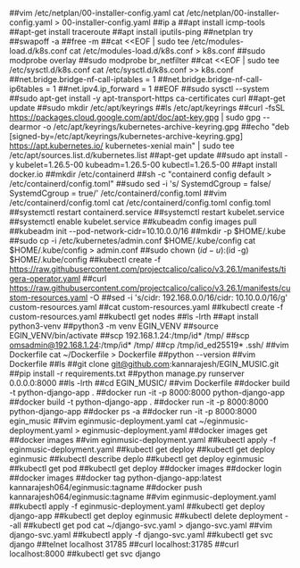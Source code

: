 ##vim /etc/netplan/00-installer-config.yaml
cat /etc/netplan/00-installer-config.yaml > 00-installer-config.yaml
##ip a
##apt install icmp-tools
##apt-get install traceroute
##apt install iputils-ping
##netplan try
##swapoff -a
##free -m
##cat <<EOF | sudo tee /etc/modules-load.d/k8s.conf
cat /etc/modules-load.d/k8s.conf > k8s.conf
##sudo modprobe overlay
##sudo modprobe br_netfilter
##cat <<EOF | sudo tee /etc/sysctl.d/k8s.conf
cat /etc/sysctl.d/k8s.conf >> k8s.conf
##net.bridge.bridge-nf-call-iptables  = 1
##net.bridge.bridge-nf-call-ip6tables = 1
##net.ipv4.ip_forward                 = 1
##EOF
##sudo sysctl --system
##sudo apt-get install -y apt-transport-https ca-certificates curl
##apt-get update
##sudo mkdir /etc/apt/keyrings
##ls /etc/apt/keyrings
##curl -fsSL https://packages.cloud.google.com/apt/doc/apt-key.gpg | sudo gpg --dearmor -o /etc/apt/keyrings/kubernetes-archive-keyring.gpg
##echo "deb [signed-by=/etc/apt/keyrings/kubernetes-archive-keyring.gpg] https://apt.kubernetes.io/ kubernetes-xenial main" | sudo tee /etc/apt/sources.list.d/kubernetes.list
##apt-get update
##sudo apt install -y kubelet=1.26.5-00 kubeadm=1.26.5-00 kubectl=1.26.5-00
##apt install docker.io
##mkdir /etc/containerd
##sh -c "containerd config default > /etc/containerd/config.toml"
##sudo sed -i 's/ SystemdCgroup = false/ SystemdCgroup = true/' /etc/containerd/config.toml
##vim /etc/containerd/config.toml
cat /etc/containerd/config.toml config.toml
##systemctl restart containerd.service
##systemctl restart kubelet.service
##systemctl enable kubelet.service
##kubeadm config images pull
##kubeadm init --pod-network-cidr=10.10.0.0/16
##mkdir -p $HOME/.kube
##sudo cp -i /etc/kubernetes/admin.conf $HOME/.kube/config
cat $HOME/.kube/config > admin.conf
##sudo chown $(id -u):$(id -g) $HOME/.kube/config
##kubectl create -f https://raw.githubusercontent.com/projectcalico/calico/v3.26.1/manifests/tigera-operator.yaml
##curl https://raw.githubusercontent.com/projectcalico/calico/v3.26.1/manifests/custom-resources.yaml -O
##sed -i 's/cidr: 192\.168\.0\.0\/16/cidr: 10.10.0.0\/16/g' custom-resources.yaml
##cat custom-resources.yaml
##kubectl create -f custom-resources.yaml
##kubectl get nodes
##ls -lrth
##apt install python3-venv
##python3 -m venv EGIN_VENV
##source EGIN_VENV/bin/activate
##scp 192.168.1.24:/tmp/id* /tmp/
##scp omsadmin@192.168.1.24:/tmp/id* /tmp/
##cp /tmp/id_ed25519* .ssh/
##vim Dockerfile
cat ~/Dockerfile > Dockerfile
##python --version
##vim Dockerfile
##ls
##git clone git@github.com:kannarajesh/EGIN_MUSIC.git
##pip install -r requirements.txt
##python manage.py runserver 0.0.0.0:8000
##ls -lrth
##cd EGIN_MUSIC/
##vim Dockerfile
##docker build -t python-django-app .
##docker run -it -p 8000:8000 python-django-app
##docker build -t python-django-app .
##docker run -it -p 8000:8000 python-django-app
##docker ps -a
##docker run -it -p 8000:8000 egin_music
##vim eginmusic-deployment.yaml
cat ~/eginmusic-deployment.yaml > eginmusic-deployment.yaml
##docker images get
##docker images
##vim eginmusic-deployment.yaml
##kubectl apply -f eginmusic-deployment.yaml
##kubectl get deploy
##kubectl get deploy eginmusic
##kubectl describe deplo
##kubectl get deploy eginmusic
##kubectl get pod
##kubectl get deploy
##docker images
##docker login
##docker images
##docker tag python-django-app:latest kannarajesh064/eginmusic:tagname
##docker push kannarajesh064/eginmusic:tagname
##vim eginmusic-deployment.yaml
##kubectl apply -f  eginmusic-deployment.yaml
##kubectl get deploy django-app
##kubectl get deploy eginmusic
##kubectl delete deployment --all
##kubectl get pod
cat ~/django-svc.yaml > django-svc.yaml
##vim django-svc.yaml
##kubectl apply -f django-svc.yaml
##kubectl get svc django
##telnet localhost 31785
##curl localhost:31785
##curl localhost:8000
##kubectl get svc django
